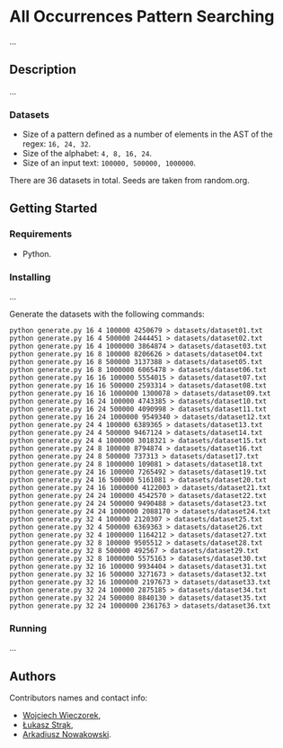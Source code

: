 # All Occurrences Pattern Searching

...

## Description

...

### Datasets

-   Size of a pattern defined as a number of elements in the AST of the regex: `16, 24, 32`.
-   Size of the alphabet: `4, 8, 16, 24`.
-   Size of an input text: `100000, 500000, 1000000`.

There are 36 datasets in total. Seeds are taken from random.org.

## Getting Started

### Requirements

-   Python.

### Installing

...

Generate the datasets with the following commands:

```
python generate.py 16 4 100000 4250679 > datasets/dataset01.txt
python generate.py 16 4 500000 2444451 > datasets/dataset02.txt
python generate.py 16 4 1000000 3864874 > datasets/dataset03.txt
python generate.py 16 8 100000 8206626 > datasets/dataset04.txt
python generate.py 16 8 500000 3137388 > datasets/dataset05.txt
python generate.py 16 8 1000000 6065478 > datasets/dataset06.txt
python generate.py 16 16 100000 5554015 > datasets/dataset07.txt
python generate.py 16 16 500000 2593314 > datasets/dataset08.txt
python generate.py 16 16 1000000 1300078 > datasets/dataset09.txt
python generate.py 16 24 100000 4743385 > datasets/dataset10.txt
python generate.py 16 24 500000 4090998 > datasets/dataset11.txt
python generate.py 16 24 1000000 9549340 > datasets/dataset12.txt
python generate.py 24 4 100000 6389365 > datasets/dataset13.txt
python generate.py 24 4 500000 9467124 > datasets/dataset14.txt
python generate.py 24 4 1000000 3018321 > datasets/dataset15.txt
python generate.py 24 8 100000 8794874 > datasets/dataset16.txt
python generate.py 24 8 500000 737313 > datasets/dataset17.txt
python generate.py 24 8 1000000 109081 > datasets/dataset18.txt
python generate.py 24 16 100000 7265492 > datasets/dataset19.txt
python generate.py 24 16 500000 5161081 > datasets/dataset20.txt
python generate.py 24 16 1000000 4122003 > datasets/dataset21.txt
python generate.py 24 24 100000 4542570 > datasets/dataset22.txt
python generate.py 24 24 500000 9490488 > datasets/dataset23.txt
python generate.py 24 24 1000000 2088170 > datasets/dataset24.txt
python generate.py 32 4 100000 2120307 > datasets/dataset25.txt
python generate.py 32 4 500000 6369363 > datasets/dataset26.txt
python generate.py 32 4 1000000 1164212 > datasets/dataset27.txt
python generate.py 32 8 100000 9505512 > datasets/dataset28.txt
python generate.py 32 8 500000 492567 > datasets/dataset29.txt
python generate.py 32 8 1000000 5575163 > datasets/dataset30.txt
python generate.py 32 16 100000 9934404 > datasets/dataset31.txt
python generate.py 32 16 500000 3271673 > datasets/dataset32.txt
python generate.py 32 16 1000000 2197673 > datasets/dataset33.txt
python generate.py 32 24 100000 2875185 > datasets/dataset34.txt
python generate.py 32 24 500000 8840130 > datasets/dataset35.txt
python generate.py 32 24 1000000 2361763 > datasets/dataset36.txt
```

### Running

...

## Authors

Contributors names and contact info:

-   [Wojciech Wieczorek](https://kiia.ubb.edu.pl/pracownicy/dr-habwojciechwieczorek),
-   [Łukasz Strąk](https://ab.us.edu.pl/emp?id=47011),
-   [Arkadiusz Nowakowski](https://ab.us.edu.pl/emp?id=46971).
